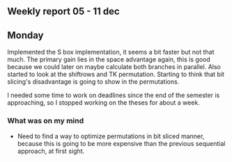 ## Weekly report 05 - 11 dec

## Monday

Implemented the S box implementation, it seems a bit faster but not that much. The primary gain lies in the space
advantage again, this is good because we could later on maybe calculate both branches in parallel. Also started to look
at the shiftrows and TK permutation. Starting to think that bit slicing's disadvantage is going to show in the
permutations.

I needed some time to work on deadlines since the end of the semester is approaching, so I stopped working on the theses
for about a week.

### What was on my mind

- Need to find a way to optimize permutations in bit sliced manner, because this is going to be more expensive than the
  previous sequential approach, at first sight.